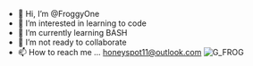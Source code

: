 - 👋 Hi, I’m @FroggyOne
- 👀 I’m interested in learning to code
- 🌱 I’m currently learning BASH
- 💞️ I’m not ready to collaborate
- 📫 How to reach me ... honeyspot11@outlook.com
![G_FROG](https://github.com/FroggyOne/FroggyOne/assets/149318267/deff19e0-2f28-4e91-9024-97d40e82bc41)

<!---
FroggyOne/FroggyOne is a ✨ special ✨ repository because its `README.md` (this file) appears on your GitHub profile.
You can click the Preview link to take a look at your changes.
--->
